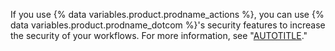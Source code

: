 If you use {% data variables.product.prodname_actions %}, you can use {% data variables.product.prodname_dotcom %}'s security features to increase the security of your workflows. For more information, see "[AUTOTITLE](/actions/security-guides/using-githubs-security-features-to-secure-your-use-of-github-actions)."
